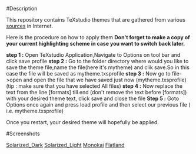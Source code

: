 #Description

This repository contains TeXstudio themes that are gathered from various [sources](sources) in Internet.

Here is the procedure on how to apply them
**Don't forget to make a copy of your current highlighting scheme in case you want to switch back later.**

**step 1 :** Open TeXstudio Application,Navigate to Options on tool bar and click save profile
**step 2 :** Go to the folder directory where would you like to save the theme file,name the file(here it's mytheme) and clik save.So in this case the file will be saved as mytheme.txsprofile
**step 3 :** Now go to file->open and open the file that we have saved just now (mytheme.txsprofile) (tip : make sure that you have selected All files)
**step 4 :** Now replace the text from the line [formats] till end (don't remove the text before [formats]) with your desired theme text, click save and close the file
**Step 5 :** Goto Options once again and press load profile and then select our previous file ( i.e. mytheme.txsprofile)

Once you restart, your desired theme will hopefully be applied.

#Screenshots

[Solarized_Dark](Screenshots/Solarized_Dark.png)
[Solarized_Light](Screenshots/Solarized_Light.png)
[Monokai](Screenshots/Monokai.png)
[Flatland](Screenshots/Flatland.png)
